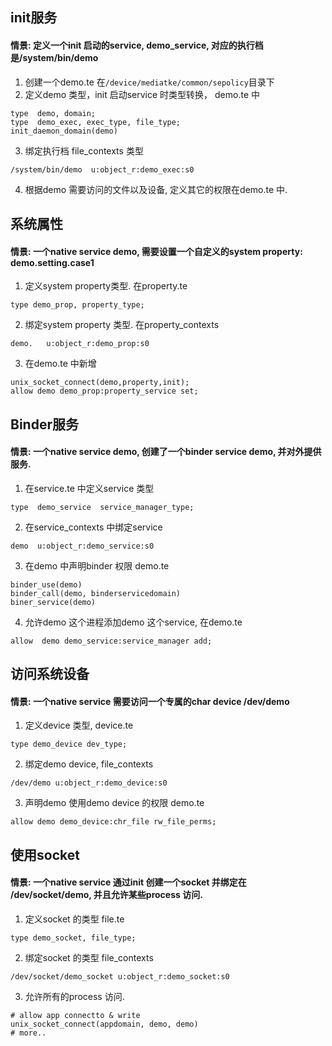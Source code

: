 ## init服务

#### 情景:  定义一个init 启动的service, demo_service, 对应的执行档是/system/bin/demo

1. 创建一个demo.te 在`/device/mediatke/common/sepolicy`目录下
2. 定义demo 类型，init 启动service 时类型转换， demo.te 中
```
type  demo, domain;
type  demo_exec, exec_type, file_type;
init_daemon_domain(demo)
```
3. 绑定执行档 file_contexts 类型
```
/system/bin/demo  u:object_r:demo_exec:s0
```
4. 根据demo 需要访问的文件以及设备,  定义其它的权限在demo.te 中.


## 系统属性

#### 情景:  一个native service demo, 需要设置一个自定义的system property: demo.setting.case1

1. 定义system property类型. 在property.te
```
type demo_prop, property_type;
```
2. 绑定system property 类型.  在property_contexts
```
demo.   u:object_r:demo_prop:s0
```
3. 在demo.te 中新增
```
unix_socket_connect(demo,property,init);
allow demo demo_prop:property_service set;
```

## Binder服务

#### 情景:  一个native service demo, 创建了一个binder service demo, 并对外提供服务.

1. 在service.te 中定义service 类型
```
type  demo_service  service_manager_type;
```
2. 在service_contexts 中绑定service
```
demo  u:object_r:demo_service:s0
```
3. 在demo 中声明binder 权限  demo.te
```
binder_use(demo)
binder_call(demo, binderservicedomain)
biner_service(demo)
```
4. 允许demo 这个进程添加demo 这个service, 在demo.te
```
allow  demo demo_service:service_manager add;
```

## 访问系统设备

#### 情景:  一个native service 需要访问一个专属的char device /dev/demo

1. 定义device 类型, device.te
```
type demo_device dev_type;
```
2. 绑定demo device, file_contexts
```
/dev/demo u:object_r:demo_device:s0
```
3. 声明demo 使用demo device 的权限 demo.te
```
allow demo demo_device:chr_file rw_file_perms;
```

## 使用socket

#### 情景:  一个native service 通过init 创建一个socket 并绑定在 /dev/socket/demo, 并且允许某些process 访问.

1. 定义socket 的类型 file.te
```
type demo_socket, file_type;
```
2. 绑定socket 的类型 file_contexts
```
/dev/socket/demo_socket u:object_r:demo_socket:s0
```
3. 允许所有的process 访问.
```
# allow app connectto & write
unix_socket_connect(appdomain, demo, demo)
# more..
```